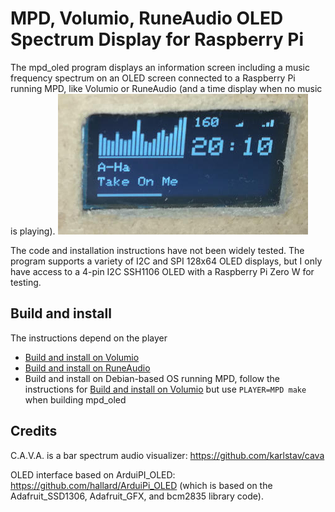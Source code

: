 # MPD, Volumio, RuneAudio OLED Spectrum Display for Raspberry Pi

The mpd_oled program displays an information screen including a music
frequency spectrum on an OLED screen connected to a Raspberry Pi running
MPD, like Volumio or RuneAudio (and a time display when no music is playing).
![OLED with mpd_oled](mpd_oled.jpg)

The code and installation instructions have not been widely tested. The
program supports a variety of I2C and SPI 128x64 OLED displays, but I only
have access to a 4-pin I2C SSH1106 OLED with a Raspberry Pi Zero W for
testing.

## Build and install

The instructions depend on the player

* [Build and install on Volumio](INSTALL_VOLUMIO.md)
* [Build and install on RuneAudio](INSTALL_RUNEAUDIO.md)
* Build and install on Debian-based OS running MPD, follow the instructions
  for [Build and install on Volumio](INSTALL_VOLUMIO.md) but use
  `PLAYER=MPD make` when building mpd_oled


## Credits

C.A.V.A. is a bar spectrum audio visualizer: <https://github.com/karlstav/cava>

OLED interface based on ArduiPI_OLED: <https://github.com/hallard/ArduiPi_OLED>
(which is based on the Adafruit_SSD1306, Adafruit_GFX, and bcm2835 library
code).



